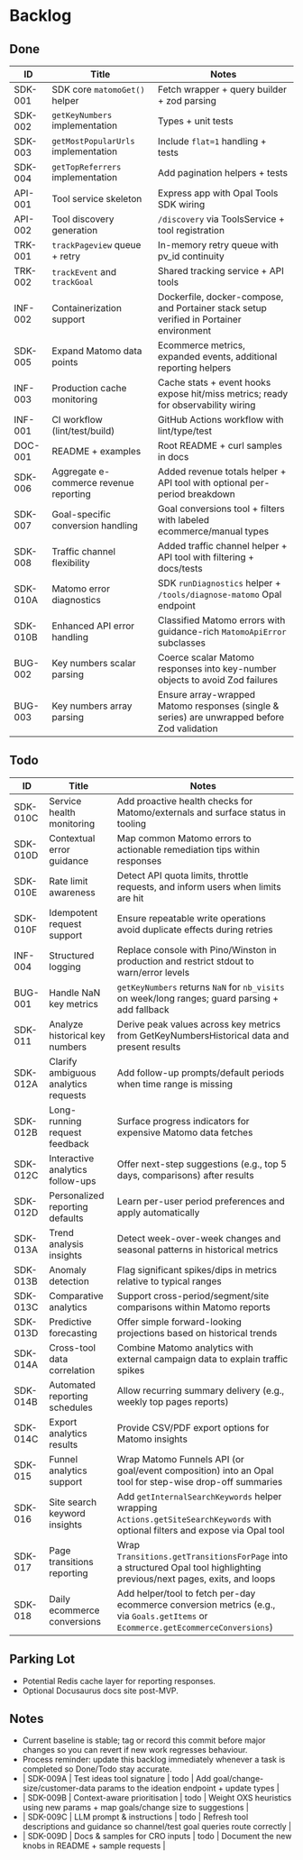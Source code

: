 # Backlog

## Done
| ID | Title | Notes |
|----|-------|-------|
| SDK-001 | SDK core `matomoGet()` helper | Fetch wrapper + query builder + zod parsing |
| SDK-002 | `getKeyNumbers` implementation | Types + unit tests |
| SDK-003 | `getMostPopularUrls` implementation | Include `flat=1` handling + tests |
| SDK-004 | `getTopReferrers` implementation | Add pagination helpers + tests |
| API-001 | Tool service skeleton | Express app with Opal Tools SDK wiring |
| API-002 | Tool discovery generation | `/discovery` via ToolsService + tool registration |
| TRK-001 | `trackPageview` queue + retry | In-memory retry queue with pv_id continuity |
| TRK-002 | `trackEvent` and `trackGoal` | Shared tracking service + API tools |
| INF-002 | Containerization support | Dockerfile, docker-compose, and Portainer stack setup verified in Portainer environment |
| SDK-005 | Expand Matomo data points | Ecommerce metrics, expanded events, additional reporting helpers |
| INF-003 | Production cache monitoring | Cache stats + event hooks expose hit/miss metrics; ready for observability wiring |
| INF-001 | CI workflow (lint/test/build) | GitHub Actions workflow with lint/type/test |
| DOC-001 | README + examples | Root README + curl samples in docs |
| SDK-006 | Aggregate e-commerce revenue reporting | Added revenue totals helper + API tool with optional per-period breakdown |
| SDK-007 | Goal-specific conversion handling | Goal conversions tool + filters with labeled ecommerce/manual types |
| SDK-008 | Traffic channel flexibility | Added traffic channel helper + API tool with filtering + docs/tests |
| SDK-010A | Matomo error diagnostics | SDK `runDiagnostics` helper + `/tools/diagnose-matomo` Opal endpoint |
| SDK-010B | Enhanced API error handling | Classified Matomo errors with guidance-rich `MatomoApiError` subclasses |
| BUG-002 | Key numbers scalar parsing | Coerce scalar Matomo responses into key-number objects to avoid Zod failures |
| BUG-003 | Key numbers array parsing | Ensure array-wrapped Matomo responses (single & series) are unwrapped before Zod validation |

## Todo
| ID | Title | Notes |
|----|-------|-------|
| SDK-010C | Service health monitoring | Add proactive health checks for Matomo/externals and surface status in tooling |
| SDK-010D | Contextual error guidance | Map common Matomo errors to actionable remediation tips within responses |
| SDK-010E | Rate limit awareness | Detect API quota limits, throttle requests, and inform users when limits are hit |
| SDK-010F | Idempotent request support | Ensure repeatable write operations avoid duplicate effects during retries |
| INF-004 | Structured logging | Replace console with Pino/Winston in production and restrict stdout to warn/error levels |
| BUG-001 | Handle NaN key metrics | `getKeyNumbers` returns `NaN` for `nb_visits` on week/long ranges; guard parsing + add fallback |
| SDK-011 | Analyze historical key numbers | Derive peak values across key metrics from GetKeyNumbersHistorical data and present results |
| SDK-012A | Clarify ambiguous analytics requests | Add follow-up prompts/default periods when time range is missing |
| SDK-012B | Long-running request feedback | Surface progress indicators for expensive Matomo data fetches |
| SDK-012C | Interactive analytics follow-ups | Offer next-step suggestions (e.g., top 5 days, comparisons) after results |
| SDK-012D | Personalized reporting defaults | Learn per-user period preferences and apply automatically |
| SDK-013A | Trend analysis insights | Detect week-over-week changes and seasonal patterns in historical metrics |
| SDK-013B | Anomaly detection | Flag significant spikes/dips in metrics relative to typical ranges |
| SDK-013C | Comparative analytics | Support cross-period/segment/site comparisons within Matomo reports |
| SDK-013D | Predictive forecasting | Offer simple forward-looking projections based on historical trends |
| SDK-014A | Cross-tool data correlation | Combine Matomo analytics with external campaign data to explain traffic spikes |
| SDK-014B | Automated reporting schedules | Allow recurring summary delivery (e.g., weekly top pages reports) |
| SDK-014C | Export analytics results | Provide CSV/PDF export options for Matomo insights |
| SDK-015 | Funnel analytics support | Wrap Matomo Funnels API (or goal/event composition) into an Opal tool for step-wise drop-off summaries |
| SDK-016 | Site search keyword insights | Add `getInternalSearchKeywords` helper wrapping `Actions.getSiteSearchKeywords` with optional filters and expose via Opal tool |
| SDK-017 | Page transitions reporting | Wrap `Transitions.getTransitionsForPage` into a structured Opal tool highlighting previous/next pages, exits, and loops |
| SDK-018 | Daily ecommerce conversions | Add helper/tool to fetch per-day ecommerce conversion metrics (e.g., via `Goals.getItems` or `Ecommerce.getEcommerceConversions`) |

## Parking Lot
- Potential Redis cache layer for reporting responses.
- Optional Docusaurus docs site post-MVP.
## Notes
- Current baseline is stable; tag or record this commit before major changes so you can revert if new work regresses behaviour.
- Process reminder: update this backlog immediately whenever a task is completed so Done/Todo stay accurate.
- | SDK-009A | Test ideas tool signature | todo | Add goal/change-size/customer-data params to the ideation endpoint + update types |
- | SDK-009B | Context-aware prioritisation | todo | Weight OXS heuristics using new params + map goals/change size to suggestions |
- | SDK-009C | LLM prompt & instructions | todo | Refresh tool descriptions and guidance so channel/test goal queries route correctly |
- | SDK-009D | Docs & samples for CRO inputs | todo | Document the new knobs in README + sample requests |
